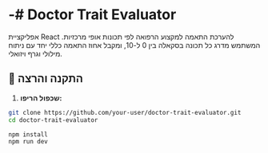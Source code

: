 # -# Doctor Trait Evaluator

אפליקציית React להערכת התאמה למקצוע הרפואה לפי תכונות אופי מרכזיות. המשתמש מדרג כל תכונה בסקאלה בין 0 ל-10, ומקבל אחוז התאמה כללי יחד עם ניתוח מילולי וגרף ויזואלי.

## 🚀 התקנה והרצה

1. **שכפול הריפו:**

```bash
git clone https://github.com/your-user/doctor-trait-evaluator.git
cd doctor-trait-evaluator

npm install
npm run dev
